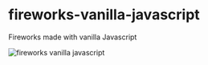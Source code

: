 # fireworks-vanilla-javascript
Fireworks made with vanilla Javascript

![fireworks vanilla javascript](https://github.com/Kuzma02/fireworks-vanilla-javascript/assets/138793624/5f21221a-c37c-47bf-8d52-48a2251b63c1)

